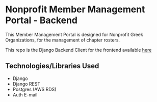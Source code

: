 # Nonprofit Member Management Portal - Backend
This Member Management Portal is designed for Nonprofit Greek Organizations, for the management of chapter rosters.

This repo is the Django Backend Client for the frontend available [here](https://github.com/jamesocana6/glo-management-frontend)

## Technologies/Libraries Used
* Django
* Django REST
* Postgres (AWS RDS)
* Auth E-mail
